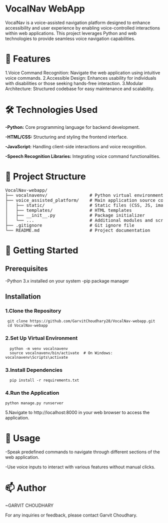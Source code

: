 # VocalNav WebApp

VocalNav is a voice-assisted navigation platform designed to enhance accessibility and user experience by enabling voice-controlled interactions within web applications. This project leverages Python and web technologies to provide seamless voice navigation capabilities.

# 🌟 Features

1.Voice Command Recognition: Navigate the web application using intuitive voice commands.
2.Accessible Design: Enhances usability for individuals with disabilities or those seeking hands-free interaction.
3.Modular Architecture: Structured codebase for easy maintenance and scalability.

# 🛠️ Technologies Used

**-Python:** Core programming language for backend development.

**-HTML/CSS:** Structuring and styling the frontend interface.

**-JavaScript:** Handling client-side interactions and voice recognition.

**-Speech Recognition Libraries:** Integrating voice command functionalities.

# 📁 Project Structure

<pre>VocalNav-webapp/
├── vocalnavenv/                # Python virtual environment
├── voice_assisted_platform/    # Main application source code
│   ├── static/                 # Static files (CSS, JS, images)
│   ├── templates/              # HTML templates
│   ├── __init__.py             # Package initializer
│   └── ...                     # Additional modules and scripts
├── .gitignore                  # Git ignore file
└── README.md                   # Project documentation</pre>

# 🚀 Getting Started

## Prerequisites

-Python 3.x installed on your system
-pip package manager

## Installation

### 1.Clone the Repository
     git clone https://github.com/GarvitChoudhary28/VocalNav-webapp.git
     cd VocalNav-webapp
### 2.Set Up Virtual Environment
      python -m venv vocalnavenv
      source vocalnavenv/bin/activate  # On Windows: vocalnavenv\Scripts\activate
### 3.Install Dependencies
      pip install -r requirements.txt
### 4.Run the Application
    python manage.py runserver

5.Navigate to http://localhost:8000 in your web browser to access the application.

# 🧪 Usage

-Speak predefined commands to navigate through different sections of the web application.

-Use voice inputs to interact with various features without manual clicks.

# 📫 Author
~GARVIT CHOUDHARY

For any inquiries or feedback, please contact Garvit Choudhary.


